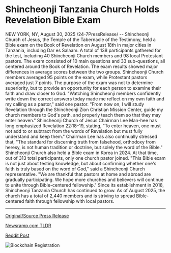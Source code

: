 # Shincheonji Tanzania Church Holds Revelation Bible Exam

NEW YORK, NY, August 30, 2025 /24-7PressRelease/ -- Shincheonji Church of Jesus, the Temple of the Tabernacle of the Testimony, held a Bible exam on the Book of Revelation on August 18th in major cities in Tanzania, including Dar es Salaam. A total of 138 participants gathered for the test, including 40 Shincheonji Church members and 98 local Protestant pastors.  The exam consisted of 10 main questions and 33 sub-questions, all centered around the Book of Revelation.   The exam results showed major differences in average scores between the two groups. Shincheonji Church members averaged 95 points on the exam, while Protestant pastors averaged just 7 points. The purpose of the exam was not to determine superiority, but to provide an opportunity for each person to examine their faith and draw closer to God.  "Watching Shincheonji members confidently write down the correct answers today made me reflect on my own faith and my calling as a pastor," said one pastor. "From now on, I will study Revelation through the Shincheonji Zion Christian Mission Center, guide my church members to God's path, and properly teach them so that they may enter heaven."  Shincheonji Church of Jesus Chairman Lee Man-hee has long emphasized Revelation 22:18–19, stating, "To enter heaven, one must not add to or subtract from the words of Revelation but must fully understand and keep them."  Chairman Lee has also continually stressed that, "The standard for discerning truth from falsehood, orthodoxy from heresy, is not human tradition or doctrine, but solely the word of the Bible."  Shincheonji Church also held a Bible exam in Korea in 2024. At that time, out of 313 total participants, only one church pastor joined.  "This Bible exam is not just about testing knowledge, but about confirming whether one's faith is truly based on the word of God," said a Shincheonji Church representative. "We are thankful that pastors at home and abroad are gradually participating. We hope more churches and believers will continue to unite through Bible-centered fellowship."  Since its establishment in 2018, Shincheonji Tanzania Church has continued to grow. As of August 2025, the church has a total of 2,440 members and is striving to spread Bible-centered faith through fellowship with local pastors. 

---

[Original/Source Press Release](https://www.24-7pressrelease.com/press-release/526323/shincheonji-tanzania-church-holds-revelation-bible-exam)
                    

[Newsramp.com TLDR](https://newsramp.com/curated-news/shincheonji-bible-exam-reveals-dramatic-score-gap-in-tanzania/263614e7defc2fa7338566be4531db6f) 

 



[Reddit Post](https://www.reddit.com/r/newsramp/comments/1n3vesf/shincheonji_bible_exam_reveals_dramatic_score_gap/) 



![Blockchain Registration](https://cdn.newsramp.app/24-7PressRelease/qrcode/258/30/gainCTnY.webp)